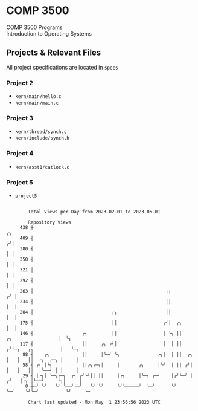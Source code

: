 # COMP 3500
COMP 3500 Programs  
Introduction to Operating Systems  
## Projects & Relevant Files
All project specifications are located in `specs`
### Project 2
- `kern/main/hello.c`
- `kern/main/main.c`
### Project 3
- `kern/thread/synch.c`
- `kern/include/synch.h`
### Project 4
- `kern/asst1/catlock.c`
### Project 5
- `project5`

```

        Total Views per Day from 2023-02-01 to 2023-05-01

        Repository Views
     438 ┼                                                                                   ╭╮
     409 ┤                                                                                  ╭╯│
     380 ┤                                                                                  │ │
     350 ┤                                                                                  │ │
     321 ┤                                                                                  │ │
     292 ┤                                                                                  │ │
     263 ┤                                                 ╭╮                              ╭╯ │
     234 ┤                                                 ││                              │  │
     204 ┤                             ╭╮                  ││                              │  │
     175 ┤                             ││                 ╭╯│  ╭╮                          │  │
     146 ┤                  ╭╮         ││                 │ ╰╮ ││       ╭╮                 │  ╰╮
     117 ┤                  ││     ╭╮ ╭╯│                 │  │ ││      ╭╯╰─╮   ╭╮          │   ╰─╮
      88 ┤    ╭╮            ││     │╰─╯ ╰╮              ╭╮│  │ ││  ╭╮  │   │   ││  ╭╮  ╭─╮ │     │
      58 ┤ ╭╮ │╰╮           ││╭╮╭─╮│     │       ╭╮     │╰╯  │ ││ ╭╯│  │   │   ││  │╰──╯ │ │     │
      29 ┤ │╰╮│ ╰─╮╭─╮  ╭╮ ╭╯╰╯││ ││     │╭╮     │╰─╮ ╭─╯    │╭╯╰─╯ │ ╭╯   │╭╮ │╰──╯     ╰╮│     │
       0 ┼─╯ ╰╯   ╰╯ ╰──╯╰─╯   ╰╯ ╰╯     ╰╯╰─────╯  ╰─╯      ╰╯     ╰─╯    ╰╯╰─╯          ╰╯     ╰─

        Chart last updated - Mon May  1 23:56:56 2023 UTC
        
```
